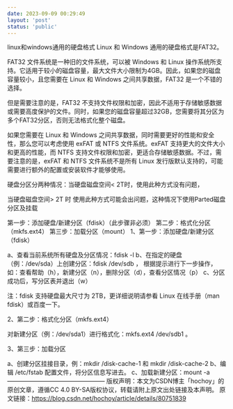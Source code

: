```yaml
---
date: 2023-09-09 00:29:49
layout: 'post'
status: 'public'
---
```


linux和windows通用的硬盘格式
Linux 和 Windows 通用的硬盘格式是FAT32。

FAT32 文件系统是一种旧的文件系统，可以被 Windows 和 Linux 操作系统所支持。它适用于较小的磁盘容量，最大文件大小限制为4GB。因此，如果您的磁盘容量较小，且您需要在 Linux 和 Windows 之间共享数据，FAT32 是一个不错的选择。

但是需要注意的是，FAT32 不支持文件权限和加密，因此不适用于存储敏感数据或需要高度保护的文件。同时，如果您的磁盘容量超过32GB，您需要将其分区为多个FAT32分区，否则无法格式化整个磁盘。

如果您需要在 Linux 和 Windows 之间共享数据，同时需要更好的性能和安全性，那么您可以考虑使用 exFAT 或 NTFS 文件系统。exFAT 支持更大的文件大小和更高的性能，而 NTFS 支持文件权限和加密，更适合存储敏感数据。不过，需要注意的是，exFAT 和 NTFS 文件系统不是所有 Linux 发行版默认支持的，可能需要进行额外的配置或安装软件才能够使用。


硬盘分区分两种情况：当硬盘磁盘空间< 2T时，使用此种方式没有问题，

当硬盘磁盘空间> 2T 时 使用此种方式可能会出问题，这种情况下使用Parted磁盘分区及挂载

第一步：添加硬盘/新建分区（fdisk）（此步骤非必须）
第二步：格式化分区（mkfs.ext4）
第三步：加载分区（mount）
1、第一步：添加硬盘/新建分区（fdisk）

a、查看当前系统所有硬盘及分区情况：fdisk -l
b、在指定的硬盘（例：/dev/sda）上创建分区：fdisk /dev/sdb ， 根据提示进行下一步操作，如：查看帮助（h），新建分区（n），删除分区（d），查看分区情况（p）
c、分区成功后，写分区表并退出（w）

注：fdisk 支持硬盘最大尺寸为 2TB，更详细说明请参看 Linux 在线手册（man fdisk）或百度一下。

2、第二步：格式化分区（mkfs.ext4）

对新建分区（例：/dev/sda1）进行格式化：mkfs.ext4 /dev/sdb1 。

3、第三步：加载分区

a、创建分区挂接目录，例：mkdir /disk-cache-1 和 mkdir /disk-cache-2
b、编辑 /etc/fstab 配置文件，将分区信息写进去。
c、加载新建分区：mount -a
————————————————
版权声明：本文为CSDN博主「hochoy」的原创文章，遵循CC 4.0 BY-SA版权协议，转载请附上原文出处链接及本声明。
原文链接：https://blog.csdn.net/hochoy/article/details/80751839